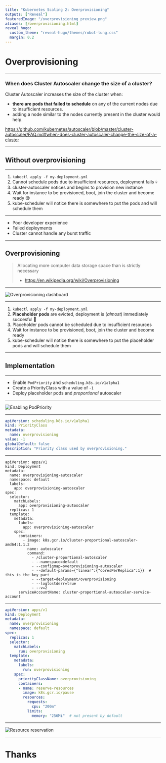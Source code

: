 ```yaml
---
title: "Kubernetes Scaling 2: Overprovisioning"
outputs: ["Reveal"]
featuredImage: "/overprovisioning_preview.png"
aliases: [/overprovisioning.html]
reveal_hugo:
  custom_theme: "reveal-hugo/themes/robot-lung.css"
  margin: 0.2
---
```


# Overprovisioning

---

### When does Cluster Autoscaler change the size of a cluster?

Cluster Autoscaler increases the size of the cluster when:

  * **there are pods that failed to schedule** on any of the current nodes due to insufficient resources.
  * adding a node similar to the nodes currently present in the cluster would help.

https://github.com/kubernetes/autoscaler/blob/master/cluster-autoscaler/FAQ.md#when-does-cluster-autoscaler-change-the-size-of-a-cluster

---

## Without overprovisioning

---

  1. `kubectl apply -f my-deployment.yml`
  2. Cannot schedule pods due to insufficient resources, deployment fails :skull:
  3. cluster-autoscaler notices and begins to provision new instance
  4. Wait for instance to be provisioned, boot, join the cluster and become ready :sleepy:
  5. kube-scheduler will notice there is somewhere to put the pods and will schedule them

---

  * Poor developer experience
  * Failed deployments
  * Cluster cannot handle any burst traffic

---

## Overprovisioning

>Allocating more computer data storage space than is strictly necessary
>- https://en.wikipedia.org/wiki/Overprovisioning

---

![Overprovisioning dashboard](/overprovisioning-dashboard.png)

---

  1. `kubectl apply -f my-deployment.yml`
  2. **Placeholder pods** are evicted, deployment is (_almost_) immediately succesful :tada:
  3. Placeholder pods cannot be scheduled due to insufficient resources
  4. Wait for instance to be provisioned, boot, join the cluster and become ready
  5. kube-scheduler will notice there is somewhere to put the placeholder pods and will schedule them

---

## Implementation

---

  * Enable `PodPriority` and `scheduling.k8s.io/v1alpha1`
  * Create a PriorityClass with a value of `-1`
  * Deploy placeholder pods and _proportional_ autoscaler

---

![Enabling PodPriority](/kops_overprovisioning.png)

---

```yaml
apiVersion: scheduling.k8s.io/v1alpha1
kind: PriorityClass
metadata:
  name: overprovisioning
value: -1
globalDefault: false
description: "Priority class used by overprovisioning."
```

---

```
apiVersion: apps/v1
kind: Deployment
metadata:
  name: overprovisioning-autoscaler
  namespace: default
  labels:
    app: overprovisioning-autoscaler
spec:
  selector:
    matchLabels:
      app: overprovisioning-autoscaler
  replicas: 1
  template:
    metadata:
      labels:
        app: overprovisioning-autoscaler
    spec:
      containers:
        - image: k8s.gcr.io/cluster-proportional-autoscaler-amd64:1.1.2
          name: autoscaler
          command:
            - /cluster-proportional-autoscaler
            - --namespace=default
            - --configmap=overprovisioning-autoscaler
            - --default-params={"linear":{"coresPerReplica":1}}  # this is the key part
            - --target=deployment/overprovisioning
            - --logtostderr=true
            - --v=2
      serviceAccountName: cluster-proportional-autoscaler-service-account
```

---

```yaml
apiVersion: apps/v1
kind: Deployment
metadata:
  name: overprovisioning
  namespace: default
spec:
  replicas: 1
  selector:
    matchLabels:
      run: overprovisioning
  template:
    metadata:
      labels:
        run: overprovisioning
    spec:
      priorityClassName: overprovisioning
      containers:
      - name: reserve-resources
        image: k8s.gcr.io/pause
        resources:
          requests:
            cpu: "200m"
          limits:
            memory: "256Mi"  # not present by default
```

---

![Resource reservation](/resource-reservation.png)

---

# Thanks
